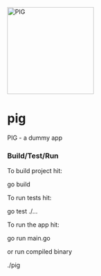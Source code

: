 <img src="https://raw.githubusercontent.com/vutratenko/pig/main/pig.png" alt="PIG" width="200"/>

# pig

PIG - a dummy app

### Build/Test/Run

To build project hit:

go build

To run tests hit:

go test ./...

To run the app hit:

go run main.go



or run compiled binary



./pig